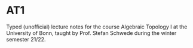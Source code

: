 # AT1
Typed (unofficial) lecture notes for the course Algebraic Topology I at the University of Bonn, taught by Prof. Stefan Schwede during the winter semester 21/22.
